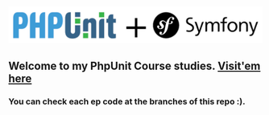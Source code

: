 ![Alt text](gitImgs/phpunitsymfony.png?raw=true "Title")

## Welcome to my PhpUnit Course studies. [Visit'em here](https://symfonycasts.com/screencast/phpunit)

### You can check each ep code at the branches of this repo :).
